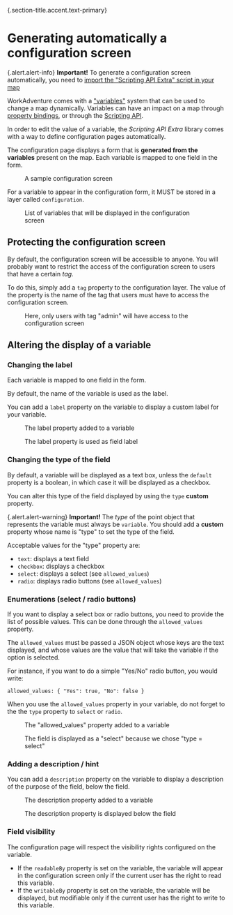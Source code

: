 {.section-title.accent.text-primary}
# Generating automatically a configuration screen

{.alert.alert-info}
**Important!** To generate a configuration screen automatically, you need to [import the "Scripting API Extra" script in your map](about.md#importing-the-extended-features)

WorkAdventure comes with a ["variables"](https://workadventu.re/map-building/api-state.md) system that can be used
to change a map dynamically. Variables can have an impact on a map through [property bindings](variable-to-property-binding.md),
or through the [Scripting API](https://workadventu.re/map-building/api-state.md).

In order to edit the value of a variable, the *Scripting API Extra* library comes with a way to define configuration
pages automatically.

The configuration page displays a form that is **generated from the variables** present on the map.
Each variable is mapped to one field in the form.

<figure class="figure">
    <img class="figure-img img-fluid rounded" src="images/sample_configuration_screen.png" alt="" />
    <figcaption class="figure-caption">A sample configuration screen</figcaption>
</figure>

For a variable to appear in the configuration form, it MUST be stored in a layer called `configuration`.

<figure class="figure">
    <img class="figure-img img-fluid rounded" src="images/variables_in_configuration_layer.png" alt="" />
    <figcaption class="figure-caption">List of variables that will be displayed in the configuration screen</figcaption>
</figure>

## Protecting the configuration screen

By default, the configuration screen will be accessible to anyone. You will probably want to restrict the access of the 
configuration screen to users that have a certain *tag*.

To do this, simply add a `tag` property to the configuration layer. The value of the property is the name of the tag
that users must have to access the configuration screen.

<figure class="figure">
    <img class="figure-img img-fluid rounded" src="images/configuration_tag.png" alt="" />
    <figcaption class="figure-caption">Here, only users with tag "admin" will have access to the configuration screen</figcaption>
</figure>


## Altering the display of a variable

### Changing the label

Each variable is mapped to one field in the form.

By default, the name of the variable is used as the label.

You can add a `label` property on the variable to display a custom label for your variable.

<figure class="figure">
    <img class="figure-img img-fluid rounded" src="images/configuration_label.png" alt="" />
    <figcaption class="figure-caption">The label property added to a variable</figcaption>
</figure>

<figure class="figure">
    <img class="figure-img img-fluid rounded" src="images/configuration_label_screenshot.png" alt="" />
    <figcaption class="figure-caption">The label property is used as field label</figcaption>
</figure>

### Changing the type of the field

By default, a variable will be displayed as a text box, unless the `default` property is a boolean, in which case
it will be displayed as a checkbox.

You can alter this type of the field displayed by using the `type` **custom** property.

{.alert.alert-warning}
**Important!** The *type* of the point object  that represents the variable must always be `variable`. You should add
a **custom** property whose name is "type" to set the type of the field.

Acceptable values for the "type" property are:

- `text`: displays a text field
- `checkbox`: displays a checkbox
- `select`: displays a select (see `allowed_values`)
- `radio`: displays radio buttons (see `allowed_values`)

### Enumerations (select / radio buttons)

If you want to display a select box or radio buttons, you need to provide the list of possible values.
This can be done through the `allowed_values` property.

The `allowed_values` must be passed a JSON object whose keys are the text displayed, and whose values are the value that
will take the variable if the option is selected.

For instance, if you want to do a simple "Yes/No" radio button, you would write:

`allowed_values: {
    "Yes": true,
    "No": false
}`

When you use the `allowed_values` property in your variable, do not forget to the the `type` property to `select` or `radio`.

<figure class="figure">
    <img class="figure-img img-fluid rounded" src="images/configuration_allowed_values.png" alt="" />
    <figcaption class="figure-caption">The "allowed_values" property added to a variable</figcaption>
</figure>

<figure class="figure">
    <img class="figure-img img-fluid rounded" src="images/configuration_allowed_values_description.png" alt="" />
    <figcaption class="figure-caption">The field is displayed as a "select" because we chose "type = select"</figcaption>
</figure>


### Adding a description / hint

You can add a `description` property on the variable to display a description of the purpose of the field, below
the field.

<figure class="figure">
    <img class="figure-img img-fluid rounded" src="images/configuration_description.png" alt="" />
    <figcaption class="figure-caption">The description property added to a variable</figcaption>
</figure>

<figure class="figure">
    <img class="figure-img img-fluid rounded" src="images/configuration_description_screenshot.png" alt="" />
    <figcaption class="figure-caption">The description property is displayed below the field</figcaption>
</figure>

### Field visibility

The configuration page will respect the visibility rights configured on the variable.

- If the `readableBy` property is set on the variable, the variable will appear in the configuration screen only if the current user has the right
to read this variable.
- If the `writableBy` property is set on the variable, the variable will be displayed, but modifiable only if the current user has the right
to write to this variable. 
